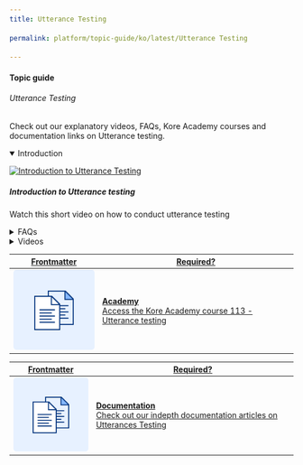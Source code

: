 ```yaml
---
title: Utterance Testing

permalink: platform/topic-guide/ko/latest/Utterance Testing

---
```

#### Topic guide
###### Utterance Testing


  Check out our explanatory videos, FAQs, Kore Academy courses and documentation links on Utterance testing.

<details class="introduction-video" open>
  <summary>Introduction
  </summary>
  
   [![Introduction to Utterance Testing](https://i.vimeocdn.com/video/873029368-78a366b9407757e066a37718d766be53d3cb90d7f27708590ca16a1400e95b89-d?mw=1300&mh=975&q=70)](https://drive.google.com/file/d/1VYKdzJ7lrzimjfbvsDr6Tic4NmJFtbBy/preview)

  ##### Introduction to Utterance testing
  Watch this short video on how to conduct utterance testing

</details>

<details>
  <summary>FAQs
  </summary>

  <a class="doc-link" target="_blank" href="https://developer.kore.ai/docs/bots/test-your-bot/testing-your-bot-with-nlp/">
 
  How to test bots?

</a>

<a class="doc-link" target="_blank" href="https://developer.kore.ai/docs/bots/chatbot-overview/nlp-guide/#Intent_Detection">
 
  How to train intents?

</a>


<a class="doc-link" target="_blank" href="https://developer.kore.ai/docs/bots/chatbot-overview/nlp-guide/#Entity_Detection">
 
  How to train entities?

</a>


<a class="doc-link" target="_blank" href="https://developer.kore.ai/docs/bots/chatbot-overview/nlp-guide/#Knowledge_Graph">

  How to train Knowledge Graph?

</a>

  <a class="doc-link" target="_blank" href="https://developer.kore.ai/docs/bots/nlp/additional-notes-nlp-settings-guidelines/">

  How to improve bot's intent detection capabilities?

</a>
  
  <a class="doc-link" target="_blank" href="https://developer.kore.ai/docs/bots/nlp/user-utterances/#ml-parameters">

  How to configure thresholds and configurations?

</a>

</details>

<details >
  <summary>Videos
  </summary>

   <details-video>
   
   [![Introduction to Utterance testing](https://i.vimeocdn.com/video/873029368-78a366b9407757e066a37718d766be53d3cb90d7f27708590ca16a1400e95b89-d?mw=1300&mh=975&q=70)](https://drive.google.com/file/d/1VYKdzJ7lrzimjfbvsDr6Tic4NmJFtbBy/preview)

  ##### Introduction to Utterance testing
 Watch this short video on how to conduct utterance testing
   </details-video>

  
</details>

<a class="doc-link" target="_blank" href="https://academy.kore.ai/Public/?li=tA5uYKxgnDXbM3KqhNe1ZQ%3d%3d">
 

| Frontmatter | Required? |
|-------------|-------------|
| ![alt text](images/docIcon.svg "Title") | **Academy**  <br /> Access the Kore Academy course 113 - Utterance testing | 


</a>


<a class="doc-link" target="_blank" href="https://developer.kore.ai/docs/bots/test-your-bot/testing-your-bot-with-nlp/">
 

| Frontmatter | Required? |
|-------------|-------------|
| ![alt text](images/docIcon.svg "Title") | **Documentation**  <br /> Check out our indepth documentation articles on Utterances Testing | 


</a>

